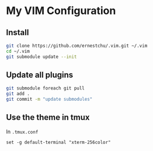 # My VIM Configuration

## Install
```sh
git clone https://github.com/ernestchu/.vim.git ~/.vim
cd ~/.vim
git submodule update --init
```

## Update all plugins
```sh
git submodule foreach git pull
git add .
git commit -m "update submodules"
```
## Use the theme in tmux
In `.tmux.conf`
```
set -g default-terminal "xterm-256color"
```
